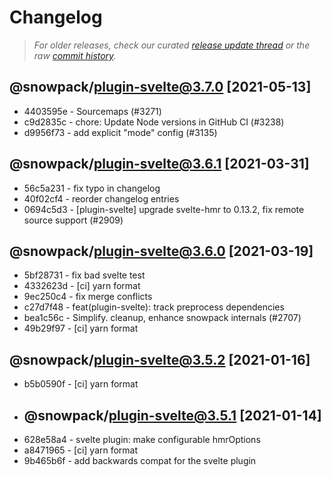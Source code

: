 # Changelog

> _For older releases, check our curated [release update thread](https://github.com/snowpackjs/snowpack/discussions/1183) or the raw [commit history](https://github.com/snowpackjs/snowpack/commits/main/plugins/plugin-svelte)._

<!-- add changelog entries here - do not delete! -->

## @snowpack/plugin-svelte@3.7.0 [2021-05-13]

* 4403595e - Sourcemaps (#3271) <Luke Jackson>
* c9d2835c - chore: Update Node versions in GitHub CI (#3238) <Drew Powers>
* d9956f73 - add explicit "mode" config (#3135) 

## @snowpack/plugin-svelte@3.6.1 [2021-03-31]

* 56c5a231 - fix typo in changelog 
* 40f02cf4 - reorder changelog entries 
* 0694c5d3 - [plugin-svelte] upgrade svelte-hmr to 0.13.2, fix remote source support (#2909) <rixo>


## @snowpack/plugin-svelte@3.6.0 [2021-03-19]

* 5bf28731 - fix bad svelte test 
* 4332623d - [ci] yarn format 
* 9ec250c4 - fix merge conflicts 
* c27d7f48 - feat(plugin-svelte): track preprocess dependencies <pngwn>
* bea1c56c - Simplify. cleanup, enhance snowpack internals (#2707) 
* 49b29f97 - [ci] yarn format 

## @snowpack/plugin-svelte@3.5.2 [2021-01-16]

- b5b0590f - [ci] yarn format

* ## @snowpack/plugin-svelte@3.5.1 [2021-01-14]

- 628e58a4 - svelte plugin: make configurable hmrOptions
- a8471965 - [ci] yarn format
- 9b465b6f - add backwards compat for the svelte plugin
